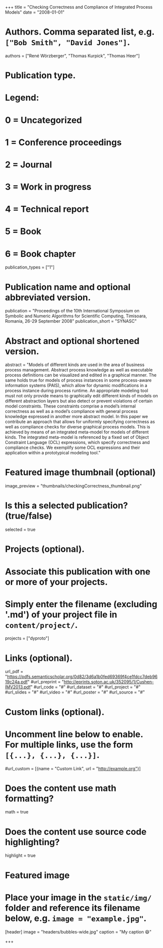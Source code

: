 +++
title = "Checking Correctness and Compliance of Integrated Process Models"
date = "2008-01-01"

# Authors. Comma separated list, e.g. `["Bob Smith", "David Jones"]`.
authors = ["René Wörzberger", "Thomas Kurpick", "Thomas Heer"]

# Publication type.
# Legend:
# 0 = Uncategorized
# 1 = Conference proceedings
# 2 = Journal
# 3 = Work in progress
# 4 = Technical report
# 5 = Book
# 6 = Book chapter
publication_types = ["1"]

# Publication name and optional abbreviated version.
publication = "Proceedings of the 10th International Symposium on Symbolic and Numeric Algorithms for Scientific Computing, Timisoara, Romania, 26-29 September 2008"
publication_short = "SYNASC"

# Abstract and optional shortened version.
abstract = "Models of different kinds are used in the area of business process management. Abstract process knowledge as well as executable process definitions can be  visualized and edited in a graphical manner. The same holds true for models of process instances in some process-aware information systems (PAIS), which allow for dynamic modifications in a process instance during process runtime. An appropriate modeling tool must not only provide means to graphically edit different kinds of models on different abstraction layers but also detect or prevent violations of certain model constraints. These constraints comprise a model’s internal correctness as well as a model’s compliance with general process knowledge expressed in another more abstract model. In this paper we contribute an approach that allows for uniformly specifying correctness as well as compliance checks for diverse graphical process models. This is achieved by means of an integrated meta-model for models of different kinds. The integrated meta-model is referenced by a fixed set of Object Constraint Language (OCL) expressions, which specify correctness and compliance checks. We exemplify some OCL expressions and their application within a prototypical modeling tool."

# Featured image thumbnail (optional)
image_preview = "thumbnails/checkingCorrectness_thumbnail.png"

# Is this a selected publication? (true/false)
selected = true

# Projects (optional).
#   Associate this publication with one or more of your projects.
#   Simply enter the filename (excluding '.md') of your project file in `content/project/`.
projects = ["dyproto"]

# Links (optional).
url_pdf = "https://pdfs.semanticscholar.org/0d82/3d6a1b0fed69369f4ce1fdcc7deb9619c24a.pdf"
#url_preprint = "http://eprints.soton.ac.uk/352095/1/Cushen-IMV2013.pdf"
#url_code = "#"
#url_dataset = "#"
#url_project = "#"
#url_slides = "#"
#url_video = "#"
#url_poster = "#"
#url_source = "#"

# Custom links (optional).
#   Uncomment line below to enable. For multiple links, use the form `[{...}, {...}, {...}]`.
#url_custom = [{name = "Custom Link", url = "http://example.org"}]

# Does the content use math formatting?
math = true

# Does the content use source code highlighting?
highlight = true

# Featured image
# Place your image in the `static/img/` folder and reference its filename below, e.g. `image = "example.jpg"`.
[header]
image = "headers/bubbles-wide.jpg"
caption = "My caption :smile:"

+++
